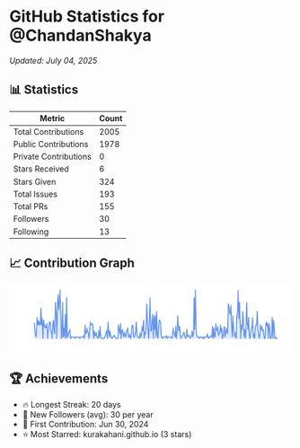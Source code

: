 # GitHub Statistics for @ChandanShakya
*Updated: July 04, 2025*

## 📊 Statistics
| Metric | Count |
|--------|--------|
| Total Contributions | 2005 |
| Public Contributions | 1978 |
| Private Contributions | 0 |
| Stars Received | 6 |
| Stars Given | 324 |
| Total Issues | 193 |
| Total PRs | 155 |
| Followers | 30 |
| Following | 13 |

## 📈 Contribution Graph

![Contribution Graph](./contribution_graph.png)

## 🏆 Achievements

- 🔥 Longest Streak: 20 days
- 👥 New Followers (avg): 30 per year
- 📅 First Contribution: Jun 30, 2024
- ⭐ Most Starred: kurakahani.github.io (3 stars)
